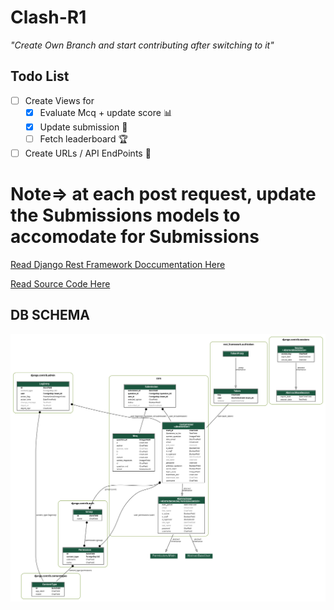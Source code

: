 # Clash-R1

*"Create Own Branch and start contributing after switching to it"*

## Todo List

- [ ] Create Views for 
  - [x] Evaluate Mcq + update score 📊
  - [x] Update submission 🔄
  - [ ] Fetch leaderboard 🏆
- [ ] Create URLs / API EndPoints 🔗

# Note=> at each post request, update the Submissions models to accomodate for Submissions 

[Read Django Rest Framework Doccumentation Here](https://www.django-rest-framework.org/)

[Read Source Code Here](https://github.com/encode/django-rest-framework/tree/3.14.0/rest_framework)

## DB SCHEMA
![Schema](https://github.com/sohamvin/Clash/blob/Dev_sujal/erd.png)


